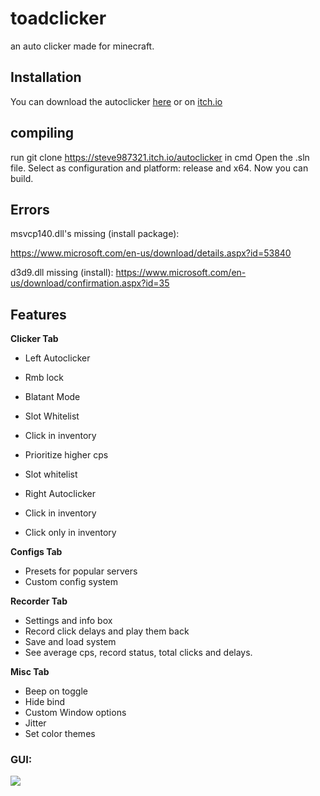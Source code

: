 # toadclicker
an auto clicker made for minecraft. 

## Installation
You can download the autoclicker [here](https://github.com/Steve987321/toadclicker/releases/) or on [itch.io](https://steve987321.itch.io/autoclicker)

## compiling
run git clone https://steve987321.itch.io/autoclicker in cmd
Open the .sln file. 
Select as configuration and platform: release and x64.
Now you can build.

## Errors
msvcp140.dll's missing (install package):

https://www.microsoft.com/en-us/download/details.aspx?id=53840

d3d9.dll missing (install): 
https://www.microsoft.com/en-us/download/confirmation.aspx?id=35

## Features

**Clicker Tab**

- Left Autoclicker
- Rmb lock
- Blatant Mode
- Slot Whitelist
- Click in inventory
- Prioritize higher cps
- Slot whitelist

- Right Autoclicker
- Click in inventory
- Click only in inventory

**Configs Tab**
- Presets for popular servers
- Custom config system

**Recorder Tab**
- Settings and info box
- Record click delays and play them back
- Save and load system
- See average cps, record status, total clicks and delays. 

**Misc Tab**
- Beep on toggle
- Hide bind
- Custom Window options
- Jitter
- Set color themes

### GUI:

![](https://cdn.upload.systems/uploads/xUbBsz2w.png)
